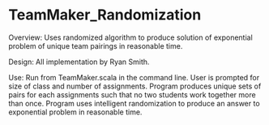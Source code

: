 # TeamMaker_Randomization
Overview: Uses randomized algorithm to produce solution of exponential problem of unique team pairings in reasonable time.

Design: All implementation by Ryan Smith.

Use: Run from TeamMaker.scala in the command line. User is prompted for size of class and number of assignments. Program produces unique sets of pairs for each assignments such that no two students work together more than once. Program uses intelligent randomization to produce an answer to exponential problem in reasonable time.
